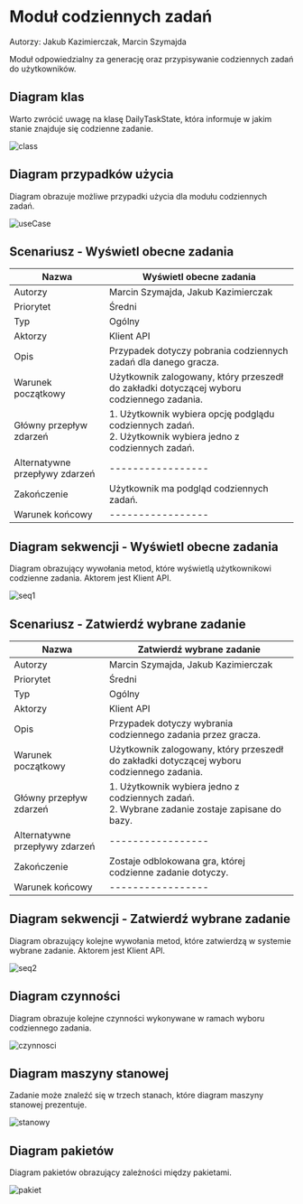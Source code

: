 # Moduł codziennych zadań

Autorzy: Jakub Kazimierczak, Marcin Szymajda

Moduł odpowiedzialny za generację oraz przypisywanie codziennych zadań do użytkowników.

## Diagram klas

Warto zwrócić uwagę na klasę DailyTaskState, która informuje w jakim stanie znajduje się codzienne zadanie.

![class](https://gist.github.com/assets/126806633/52f6a11f-725e-4109-91ce-b03ae91b6b46)

## Diagram przypadków użycia

Diagram obrazuje możliwe przypadki użycia dla modułu codziennych zadań.

![useCase](https://gist.github.com/assets/126806633/a76b2acb-4b14-45a6-92e7-cce66fbff3da)

## Scenariusz - Wyświetl obecne zadania

| Nazwa                          | Wyświetl obecne zadania                                                                                              |
| ------------------------------ | -------------------------------------------------------------------------------------------------------------------- |
| Autorzy                        | Marcin Szymajda, Jakub Kazimierczak                                                                                  |
| Priorytet                      | Średni                                                                                                               |
| Typ                            | Ogólny                                                                                                               |
| Aktorzy                        | Klient API                                                                                                           |
| Opis                           | Przypadek dotyczy pobrania codziennych zadań dla danego gracza.                                                      |
| Warunek początkowy             | Użytkownik zalogowany, który przeszedł do zakładki dotyczącej wyboru codziennego zadania.                            |
| Główny przepływ zdarzeń        | 1. Użytkownik wybiera opcję podglądu codziennych zadań. </br> 2. Użytkownik wybiera jedno z codziennych zadań. </br> |
| Alternatywne przepływy zdarzeń | -----------------                                                                                                    |
| Zakończenie                    | Użytkownik ma podgląd codziennych zadań.                                                                             |
| Warunek końcowy                | -----------------                                                                                                    |

## Diagram sekwencji - Wyświetl obecne zadania

Diagram obrazujący wywołania metod, które wyświetlą użytkownikowi codzienne zadania. Aktorem jest Klient API.

![seq1](https://gist.github.com/assets/126806633/bf49f28c-dc5b-44fa-ad07-1781f2b24c56)

## Scenariusz - Zatwierdź wybrane zadanie

| Nazwa                          | Zatwierdź wybrane zadanie                                                                                 |
| ------------------------------ | --------------------------------------------------------------------------------------------------------- |
| Autorzy                        | Marcin Szymajda, Jakub Kazimierczak                                                                       |
| Priorytet                      | Średni                                                                                                    |
| Typ                            | Ogólny                                                                                                    |
| Aktorzy                        | Klient API                                                                                                |
| Opis                           | Przypadek dotyczy wybrania codziennego zadania przez gracza.                                              |
| Warunek początkowy             | Użytkownik zalogowany, który przeszedł do zakładki dotyczącej wyboru codziennego zadania.                 |
| Główny przepływ zdarzeń        | 1. Użytkownik wybiera jedno z codziennych zadań. </br> 2. Wybrane zadanie zostaje zapisane do bazy. </br> |
| Alternatywne przepływy zdarzeń | -----------------                                                                                         |
| Zakończenie                    | Zostaje odblokowana gra, której codzienne zadanie dotyczy.                                                |
| Warunek końcowy                | -----------------                                                                                         |

## Diagram sekwencji - Zatwierdź wybrane zadanie

Diagram obrazujący kolejne wywołania metod, które zatwierdzą w systemie wybrane zadanie. Aktorem jest Klient API.

![seq2](https://gist.github.com/assets/126806633/93f1fc0d-8d91-42f0-b042-e913fff3259d)

## Diagram czynności

Diagram obrazuje kolejne czynności wykonywane w ramach wyboru codziennego zadania.

![czynnosci](https://gist.github.com/assets/126806633/d416f468-8b52-47b9-8935-d3860f3dfc8c)

## Diagram maszyny stanowej

Zadanie może znaleźć się w trzech stanach, które diagram maszyny stanowej prezentuje.

![stanowy](https://gist.github.com/assets/126806633/00fd26a3-3027-423f-9287-dda51ae0743a)

## Diagram pakietów

Diagram pakietów obrazujący zależności między pakietami.

![pakiet](https://gist.github.com/assets/126806633/0877b6ae-3cdf-447e-bd89-2b42a3d780e2)
